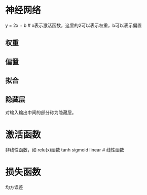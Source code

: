 # 神经网络
y = 2x + b # x表示激活函数，这里的2可以表示权重，b可以表示偏置
## 权重
## 偏置
## 拟合
## 隐藏层
对输入输出中间的部分称为隐藏层。
# 激活函数
非线性函数，如
relu(x)函数
tanh
sigmoid
linear # 线性函数

# 损失函数
均方误差
